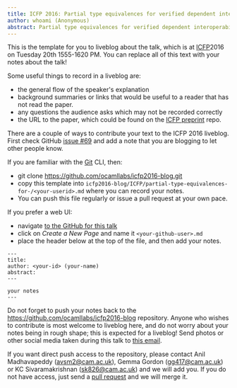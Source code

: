 ```yaml
---
title: ICFP 2016: Partial type equivalences for verified dependent interoperability
author: whoami (Anonymous)
abstract: Partial type equivalences for verified dependent interoperability
---
```


This is the template for you to liveblog about the talk,
which is at [ICFP](http://conf.researchr.org/track/icfp-2016/icfp-2016-papers)2016 on Tuesday 20th 1555-1620 PM.  You can replace all of this text
with your notes about the talk!

Some useful things to record in a liveblog are:
* the general flow of the speaker's explanation
* background summaries or links that would be useful to a reader
  that has not read the paper.
* any questions the audience asks which may not be recorded correctly
* the URL to the paper, which could be found on the [ICFP preprint](https://github.com/gasche/icfp2016-papers) repo.

There are a couple of ways to contribute your text to the ICFP 2016 liveblog.
First check GitHub [issue #69](https://github.com/ocamllabs/icfp2016-blog/issue/69) and
add a note that you are blogging to let other people know.

If you are familiar with the [Git](http://git-scm.com) CLI, then:
* git clone <https://github.com/ocamllabs/icfp2016-blog.git>
* copy this template into `icfp2016-blog/ICFP/partial-type-equivalences-for-/<your-userid>.md` where you can record your notes.
* You can push this file regularly or issue a pull request at your own pace.

If you prefer a web UI:
* navigate [to the GitHub for this talk](https://github.com/ocamllabs/icfp2016-blog/tree/master/ICFP/partial-type-equivalences-for-)
* click on *Create a New Page* and name it `<your-github-user>.md`
* place the header below at the top of the file, and then add your notes.

```
---
title:
author: <your-id> (your-name)
abstract:
---

your notes
---
```

Do not forget to push your notes back to the <https://github.com/ocamllabs/icfp2016-blog> repository.
Anyone who wishes to contribute is most welcome to liveblog here, and do not worry about your notes
being in rough shape; this is expected for a liveblog!
Send photos or other social media taken during this talk to [this email](mailto:icfp16.photos@gmail.com?subject=ICFP:partial-type-equivalences-for-).

If you want direct push access to the repository, please contact
Anil Madhavapeddy (avsm2@cam.ac.uk), Gemma Gordon (gg417@cam.ac.uk)
or KC Sivaramakrishnan (sk826@cam.ac.uk) and
we will add you.  If you do not have access, just send a
[pull request](https://help.github.com/articles/about-pull-requests/) and we will merge it.

